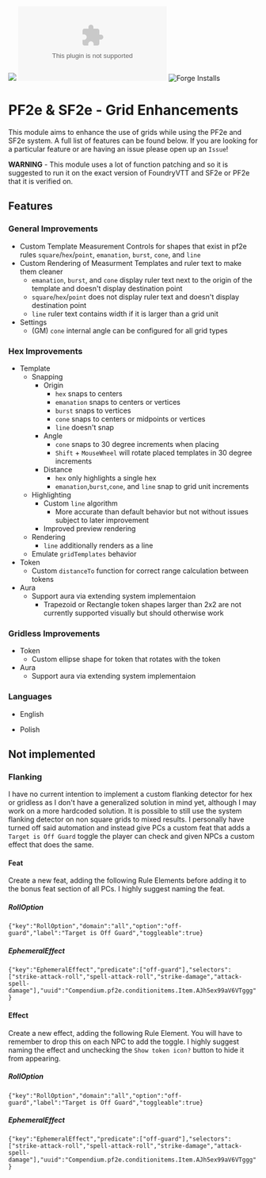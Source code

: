 ![](https://img.shields.io/badge/Foundry-v13-informational)
![Latest Release Download Count](https://img.shields.io/github/downloads/FolkvangrForgent/f2e-grid-enhancements/latest/module.zip)
![Forge Installs](https://img.shields.io/badge/dynamic/json?label=Forge%20Installs&query=package.installs&suffix=%25&url=https%3A%2F%2Fforge-vtt.com%2Fapi%2Fbazaar%2Fpackage%2Ff2e-grid-enhancements&colorB=4aa94a)

# PF2e & SF2e - Grid Enhancements

This module aims to enhance the use of grids while using the PF2e and SF2e system. A full list of features can be found below. If you are looking for a particular feature or are having an issue please open up an `Issue`!

**WARNING** - This module uses a lot of function patching and so it is suggested to run it on the exact version of FoundryVTT and SF2e or PF2e that it is verified on.

## Features

### General Improvements

- Custom Template Measurement Controls for shapes that exist in pf2e rules `square`/`hex`/`point`, `emanation`, `burst`, `cone`, and `line`
- Custom Rendering of Measurment Templates and ruler text to make them cleaner
    - `emanation`, `burst`, and `cone` display ruler text next to the origin of the template and doesn't display destination point
    - `square`/`hex`/`point` does not display ruler text and doesn't display destination point
    - `line` ruler text contains width if it is larger than a grid unit
- Settings
    - (GM) `cone` internal angle can be configured for all grid types

### Hex Improvements

- Template
    - Snapping
        - Origin
            - `hex` snaps to centers
            - `emanation` snaps to centers or vertices
            - `burst` snaps to vertices
            - `cone` snaps to centers or midpoints or vertices
            - `line` doesn't snap
        - Angle
            - `cone` snaps to 30 degree increments when placing
            - `Shift` + `MouseWheel` will rotate placed templates in 30 degree increments
        - Distance
            - `hex` only highlights a single hex
            - `emanation`,`burst`,`cone`, and `line` snap to grid unit increments
    - Highlighting
        - Custom `line` algorithm
            - More accurate than default behavior but not without issues subject to later improvement
        - Improved preview rendering
    - Rendering
        - `line` additionally renders as a line
    - Emulate `gridTemplates` behavior
- Token
    - Custom `distanceTo` function for correct range calculation between tokens
- Aura
    - Support aura via extending system implementaion
        - Trapezoid or Rectangle token shapes larger than 2x2 are not currently supported visually but should otherwise work

### Gridless Improvements

- Token
    - Custom ellipse shape for token that rotates with the token
- Aura
    - Support aura via extending system implementaion

### Languages

- English

- Polish

## Not implemented

### Flanking

I have no current intention to implement a custom flanking detector for hex or gridless as I don't have a generalized solution in mind yet, although I may work on a more hardcoded solution. It is possible to still use the system flanking detector on non square grids to mixed results. I personally have turned off said automation and instead give PCs a custom feat that adds a `Target is Off Guard` toggle the player can check and given NPCs a custom effect that does the same.

#### Feat

Create a new feat, adding the following Rule Elements before adding it to the bonus feat section of all PCs. I highly suggest naming the feat.

##### RollOption
`{"key":"RollOption","domain":"all","option":"off-guard","label":"Target is Off Guard","toggleable":true}`

##### EphemeralEffect
`{"key":"EphemeralEffect","predicate":["off-guard"],"selectors":["strike-attack-roll","spell-attack-roll","strike-damage","attack-spell-damage"],"uuid":"Compendium.pf2e.conditionitems.Item.AJh5ex99aV6VTggg"}`

#### Effect

Create a new effect, adding the following Rule Element. You will have to remember to drop this on each NPC to add the toggle. I highly suggest naming the effect and unchecking the `Show token icon?` button to hide it from appearing.

##### RollOption
`{"key":"RollOption","domain":"all","option":"off-guard","label":"Target is Off Guard","toggleable":true}`

##### EphemeralEffect
`{"key":"EphemeralEffect","predicate":["off-guard"],"selectors":["strike-attack-roll","spell-attack-roll","strike-damage","attack-spell-damage"],"uuid":"Compendium.pf2e.conditionitems.Item.AJh5ex99aV6VTggg"}`
